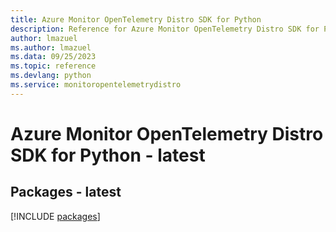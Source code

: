 ```yaml
---
title: Azure Monitor OpenTelemetry Distro SDK for Python
description: Reference for Azure Monitor OpenTelemetry Distro SDK for Python
author: lmazuel
ms.author: lmazuel
ms.data: 09/25/2023
ms.topic: reference
ms.devlang: python
ms.service: monitoropentelemetrydistro
---
```

# Azure Monitor OpenTelemetry Distro SDK for Python - latest
## Packages - latest
[!INCLUDE [packages](monitor-opentelemetry-distro-index.md)]